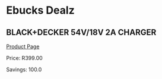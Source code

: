 
# Ebucks Dealz
## BLACK+DECKER 54V/18V 2A CHARGER
[Product Page](https://www.ebucks.com/web/shop/productSelected.do?prodId=1010900815&catId=370101825)

Price: R399.00

Savings: 100.0


	